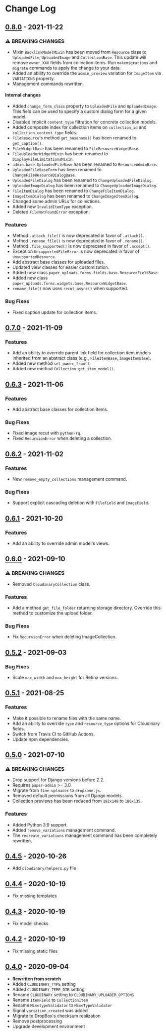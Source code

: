 # Change Log

## [0.8.0](https://github.com/dldevinc/paper-uploads/tree/v0.8.0) - 2021-11-22
### ⚠ BREAKING CHANGES
- Mixin `BacklinkModelMixin` has been moved from `Resource` class to 
  `UploadedFile`, `UploadedImage` and `CollectionBase`. 
  This update will remove `owner_XXX` fields from collection items.
  Run `makemigrations` and `migrate` commands to apply the change to your data.
- Added an ability to override the `admin_preview` variation for `ImageItem` 
  via `VARIATIONS` property.
- Management commands rewritten.
#### Internal changes
- Added `change_form_class` property to `UploadedFile` and `UploadedImage`.
  This field can be used to specify a custom dialog form for a given model. 
- Disabled implicit `content_type` filtration for concrete collection models.
- Added composite index for collection items on `collection_id` and `collection_content_type` fields.
- `FileResource`'s method `get_basename()` has been renamed to `get_caption()`.
- `FileWidgetBase` has been renamed to `FileResourceWidgetBase`.
- `FileUploaderWidgetMixin` has been renamed to `DisplayFileLimitationsMixin`.
- `admin.base.UploadedFileBase` has been renamed to `ResourceAdminBase`.
- `UploadedFileBaseForm` has been renamed to `ChangeFileResourceDialogBase`.
- `UploadedFileDialog` has been renamed to `ChangeUploadedFileDialog`.
- `UploadedImageDialog` has been renamed to `ChangeUploadedImageDialog`.
- `FileItemDialog` has been renamed to `ChangeFileItemDialog`.
- `ImageItemDialog` has been renamed to `ChangeImageItemDialog`.
- Changed some admin URLs for collections.
- Added new `InvalidItemType` exception.
- Deleted `FileNotFoundError` exception.
### Features
- Method `.attach_file()` is now deprecated in favor of `.attach()`.
- Method `.rename_file()` is now deprecated in favor of `.rename()`.
- Method `.file_supported()` is now deprecated in favor of `.accept()`.
- Exception `UnsupportedFileError` is now deprecated in favor of `UnsupportedResource`.
- Add abstract base classes for uploaded files.
- Updated view classes for easier customization.
- Added new class `paper_uploads.forms.fields.base.ResourceFieldBase`.
- Added new class `paper_uploads.forms.widgets.base.ResourceWidgetBase`.
- `rename_file()` now uses `recut_async()` when supported.
### Bug Fixes
- Fixed caption update for collection items.

## [0.7.0](https://github.com/dldevinc/paper-uploads/tree/v0.7.0) - 2021-11-09
### Features
- Add an ability to override parent link field for collection item models inherited 
  from an abstract class (e.g., `FileItemBase`, `ImageItemBase`).
- Added new method `set_owner_from()`.
- Added new method `Collection.get_item_model()`.

## [0.6.3](https://github.com/dldevinc/paper-uploads/tree/v0.6.3) - 2021-11-06
### Features
- Add abstract base classes for collection items. 
### Bug Fixes
- Fixed image recut with `python-rq`.
- Fixed `RecursionError` when deleting a collection.

## [0.6.2](https://github.com/dldevinc/paper-uploads/tree/v0.6.2) - 2021-11-02
### Features
- New `remove_empty_collections` management command.
### Bug Fixes
- Support explicit cascading deletion with `FileField` and `ImageField`.

## [0.6.1](https://github.com/dldevinc/paper-uploads/tree/v0.6.1) - 2021-10-20
### Features
- Add an ability to override admin model's views.

## [0.6.0](https://github.com/dldevinc/paper-uploads/tree/v0.6.0) - 2021-09-10
### ⚠ BREAKING CHANGES
- Removed `CloudinaryCollection` class.
### Features
- Add a method `get_file_folder` returning storage directory.
  Override this method to customize the upload folder.
### Bug Fixes
- Fix `RecursionError` when deleting ImageCollection.

## [0.5.2](https://github.com/dldevinc/paper-uploads/tree/v0.5.2) - 2021-09-03
### Bug Fixes
- Scale `max_width` and `max_height` for Retina versions.

## [0.5.1](https://github.com/dldevinc/paper-uploads/tree/v0.5.1) - 2021-08-25
### Features
- Make it possible to rename files with the same name.
- Add an ability to override `type` and `resource_type` options for Cloudinary fields.
- Switch from Travis CI to GitHub Actions.
- Update npm dependencies.

## [0.5.0](https://github.com/dldevinc/paper-uploads/tree/v0.5.0) - 2021-07-10
### ⚠ BREAKING CHANGES
- Drop support for Django versions before 2.2.
- Requires `paper-admin` >= 3.0.
- Migrate from `fine-uploader` to `dropzone.js`.
- Removed default permissions from all Django models.
- Collection previews has been reduced from `192x148` to `180x135`.
### Features
- Added Python 3.9 support.
- Added `remove_variations` management command.
- The `recreate_variations` management command has been completely rewritten.

## [0.4.5](https://github.com/dldevinc/paper-uploads/tree/v0.4.5) - 2020-10-26
- Add `cloudinary/helpers.py` file

## [0.4.4](https://github.com/dldevinc/paper-uploads/tree/v0.4.4) - 2020-10-19
- Fix missing templates

## [0.4.3](https://github.com/dldevinc/paper-uploads/tree/v0.4.3) - 2020-10-19
- Fix model checks

## [0.4.2](https://github.com/dldevinc/paper-uploads/tree/v0.4.2) - 2020-10-19
- Fix missing static files

## [0.4.0](https://github.com/dldevinc/paper-uploads/tree/v0.4.0) - 2020-09-04
- **Rewritten from scratch**
- Added `CLOUDINARY_TYPE` setting
- Added `CLOUDINARY_TEMP_DIR` setting
- Rename `CLOUDINARY` setting to `CLOUDINARY_UPLOADER_OPTIONS`
- Rename `ItemField` to `CollectionItem`
- Rename `MimetypeValidator` to `MimeTypeValidator`
- Signal `variation_created` was added
- Migrate to DropBox's checksum realization
- Remove postprocessing
- Upgrade development environment
